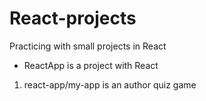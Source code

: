 # React-projects

Practicing with small projects in React 

- ReactApp is a project with React 


1. react-app/my-app is an author quiz game